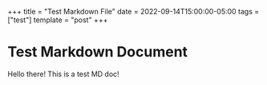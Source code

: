 +++
title = "Test Markdown File"
date = 2022-09-14T15:00:00-05:00
tags = ["test"]
template = "post"
+++

# Test Markdown Document
Hello there! This is a test MD doc!